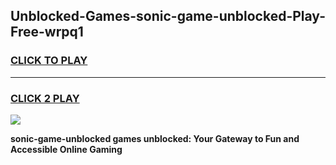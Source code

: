 
## Unblocked-Games-sonic-game-unblocked-Play-Free-wrpq1
<h3>
<a href="https://premium76.site?title=sonic-game-unblocked&ref=18A1">CLICK TO PLAY</a></h3>
<hr>

<h3>
<a href="https://premium76.site?title=sonic-game-unblocked&ref=18A1">CLICK 2 PLAY</a>
  
</h3>

<a href="https://premium76.site?title=sonic-game-unblocked&ref=18A1"><img src="https://clearcache.store/games.png"></a>


**sonic-game-unblocked games unblocked: Your Gateway to Fun and Accessible Online Gaming**
